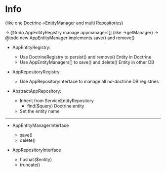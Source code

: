# Info

(like one Doctrine->EntityManager and multi Repositories)

-> @todo AppEntityRegistry manage appmanagers[] (like ->getManager)
-> @todo new AppEntityManager implements save() and remove()

- AppEntityRegistry:
    * Use DoctrineRegistry to persist() and remove() Entity in Doctrine
    * Use AppEntityManagers[] to save() and delete() Entity in other DB

- AppRepositoryRegistry:
    * Use AppRepositoryInterface to manage all no-doctrine DB registries

- AbstractAppRepository:
    * Inherit from ServiceEntityRepository
        - find($query) Doctrine entity
    * Set the entity name

---
* AppEntityManagerInterface
    - save()
    - delete()

* AppRepositoryInterface
    - flushall($entity)
    - truncate()